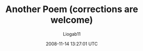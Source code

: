 ---
title: 'Another Poem (corrections are welcome)'
posts: 5
hash: '9IHfKVnd'
author: 'Liogab11'
date: 2008-11-14 13:27:01 UTC
sources:
  - https://tokipona.yahoogroups.narkive.com/9IHfKVnd
---